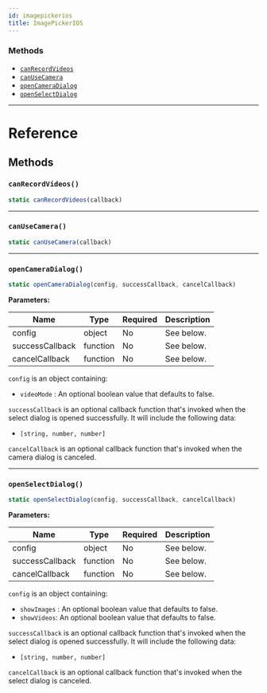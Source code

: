 ```yaml
---
id: imagepickerios
title: ImagePickerIOS
---
```


### Methods

- [`canRecordVideos`](imagepickerios.md#canrecordvideos)
- [`canUseCamera`](imagepickerios.md#canusecamera)
- [`openCameraDialog`](imagepickerios.md#opencameradialog)
- [`openSelectDialog`](imagepickerios.md#openselectdialog)

---

# Reference

## Methods

### `canRecordVideos()`

```javascript
static canRecordVideos(callback)
```

---

### `canUseCamera()`

```javascript
static canUseCamera(callback)
```

---

### `openCameraDialog()`

```javascript
static openCameraDialog(config, successCallback, cancelCallback)
```

**Parameters:**

| Name            | Type     | Required | Description |
| --------------- | -------- | -------- | ----------- |
| config          | object   | No       | See below.  |
| successCallback | function | No       | See below.  |
| cancelCallback  | function | No       | See below.  |

`config` is an object containing:

- `videoMode` : An optional boolean value that defaults to false.

`successCallback` is an optional callback function that's invoked when the select dialog is opened successfully. It will include the following data:

- `[string, number, number]`

`cancelCallback` is an optional callback function that's invoked when the camera dialog is canceled.

---

### `openSelectDialog()`

```javascript
static openSelectDialog(config, successCallback, cancelCallback)
```

**Parameters:**

| Name            | Type     | Required | Description |
| --------------- | -------- | -------- | ----------- |
| config          | object   | No       | See below.  |
| successCallback | function | No       | See below.  |
| cancelCallback  | function | No       | See below.  |

`config` is an object containing:

- `showImages` : An optional boolean value that defaults to false.
- `showVideos`: An optional boolean value that defaults to false.

`successCallback` is an optional callback function that's invoked when the select dialog is opened successfully. It will include the following data:

- `[string, number, number]`

`cancelCallback` is an optional callback function that's invoked when the select dialog is canceled.
